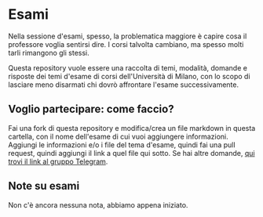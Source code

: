 # Esami
Nella sessione d'esami, spesso, la problematica maggiore è capire cosa il professore voglia sentirsi dire. I corsi talvolta cambiano, ma spesso molti tarli rimangono gli stessi.

Questa repository vuole essere una raccolta di temi, modalità, domande e risposte dei temi d'esame di corsi dell'Università di Milano, con lo scopo di lasciare meno disarmati chi dovrò affrontare l'esame successivamente.

## Voglio partecipare: come faccio?
Fai una fork di questa repository e modifica/crea un file markdown in questa cartella, con il nome dell'esame di cui vuoi aggiungere informazioni. Aggiungi le informazioni e/o i file del tema d'esame, quindi fai una pull request, quindi aggiungi il link a quel file qui sotto. Se hai altre domande, [qui trovi il link al gruppo Telegram](https://t.me/joinchat/CcGyMA18VRpan3MGcePkkA).

## Note su esami
Non c'è ancora nessuna nota, abbiamo appena iniziato.